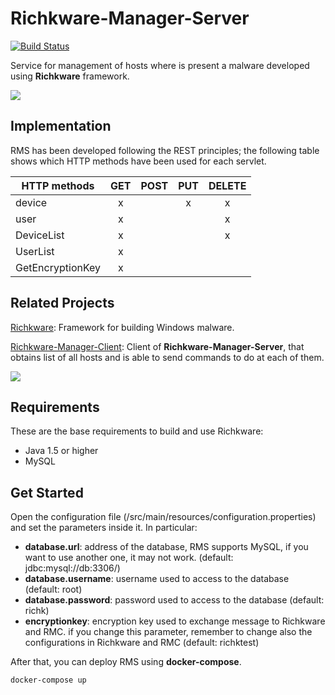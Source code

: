 # Richkware-Manager-Server
[![Build Status](https://travis-ci.org/richkmeli/Richkware-Manager-Server.svg?branch=master)](https://travis-ci.org/richkmeli/Richkware-Manager-Server)

Service for management of hosts where is present a malware developed using **Richkware** framework.

 <img src="http://richk.altervista.org/rms.png">

## Implementation

RMS has been developed following the REST principles; the following table shows which HTTP methods have been used for each servlet.

|  HTTP methods  | GET | POST | PUT | DELETE |
|--------------|:----:|:---:|:---:|:------:|
| device | x | | x | x |
| user | x | | | x |
| DeviceList | x | | | x |
| UserList | x | | | |
| GetEncryptionKey | x | | | |


## Related Projects

[Richkware](https://github.com/richkmeli/Richkware): Framework for building Windows malware.

[Richkware-Manager-Client](https://github.com/richkmeli/Richkware-Manager-Client): Client of **Richkware-Manager-Server**, that obtains list of all hosts and is able to send commands to do at each of them.

![](http://richk.altervista.org/RichkwareDiagram.svg)

## Requirements
These are the base requirements to build and use Richkware:

-   Java 1.5 or higher
-   MySQL

## Get Started

Open the configuration file (/src/main/resources/configuration.properties) and set the parameters inside it. In particular:

- __database.url__: address of the database, RMS supports MySQL, if you want to use another one, it may not work. (default: jdbc:mysql://db:3306/)
- __database.username__: username used to access to the database (default: root)
- __database.password__: password used to access to the database (default: richk)
- __encryptionkey__: encryption key used to exchange message to Richkware and RMC. if you change this parameter, remember to change also the configurations in Richkware and RMC (default: richktest)

After that, you can deploy RMS using __docker-compose__.

    docker-compose up